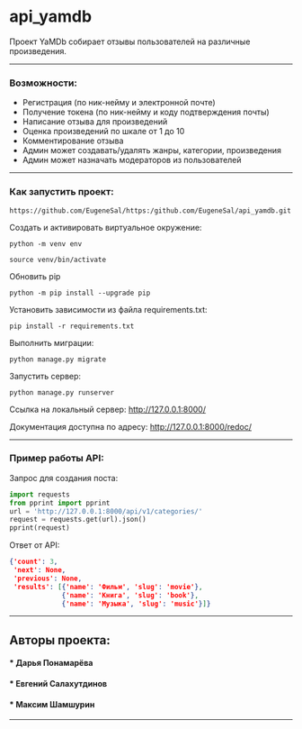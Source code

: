 # api_yamdb
Проект YaMDb собирает отзывы пользователей на различные произведения.
***
### Возможности:
* Регистрация (по ник-нейму и электронной почте)
* Получение токена (по ник-нейму и коду подтверждения почты)
* Написание отзыва для произведений 
* Оценка произведений по шкале от 1 до 10
* Комментирование отзыва
* Админ может создавать/удалять жанры, категории, произведения
* Админ может назначать модераторов из пользователей
***
### Как запустить проект:
```
https://github.com/EugeneSal/https:/github.com/EugeneSal/api_yamdb.git
```
Создать и активировать виртуальное окружение:
```
python -m venv env

source venv/bin/activate
```
Обновить pip
```
python -m pip install --upgrade pip
```
Установить зависимости из файла requirements.txt:
```
pip install -r requirements.txt
```
Выполнить миграции:
```
python manage.py migrate
```
Запустить сервер:
```
python manage.py runserver
```
Ссылка на локальный сервер:
http://127.0.0.1:8000/

Документация доступна по адресу:
http://127.0.0.1:8000/redoc/
***
### Пример работы API:

Запрос для создания поста:
```python
import requests
from pprint import pprint
url = 'http://127.0.0.1:8000/api/v1/categories/'
request = requests.get(url).json()
pprint(request)
```
Ответ от API:
```json
{'count': 3,
 'next': None,
 'previous': None,
 'results': [{'name': 'Фильм', 'slug': 'movie'},
             {'name': 'Книга', 'slug': 'book'},
             {'name': 'Музыка', 'slug': 'music'}]}
```
***
## Авторы проекта:
#### * Дарья Понамарёва
#### * Евгений Салахутдинов
#### * Максим Шамшурин
***